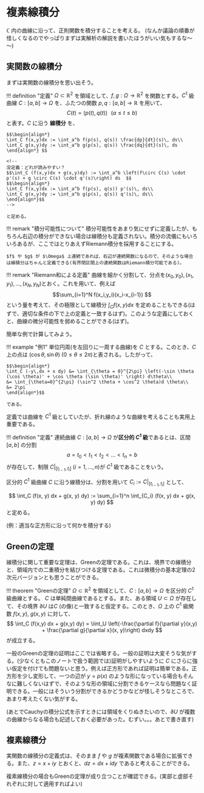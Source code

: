 # 複素線積分


$\mathbb{C}$ 内の曲線に沿って、正則関数を積分することを考える。
(なんか議論の順番が怪しくなるのでやっぱりまずは実解析の解説を書いたほうがいい気もするな～～)


## 実関数の線積分
まずは実関数の線積分を思い出そう。

!!! definition "定義"
    $\Omega \subset \mathbb{R}^2$ を領域として、$f, g: \Omega \to \mathbb{R}^2$ を関数とする。$C^1$ 級曲線 $C: [a,b] \to \Omega$ を、ふたつの関数 $p, q: [a,b] \to \mathbb{R}$ を用いて、
    $$C(t)=(p(t), q(t)) \,\,\,\,(a \leq t \leq b) $$
    と表す。$C$ に沿う **線積分** を、

    $$\begin{align*}
    \int_C f(x,y)dx := \int_a^b f(p(s), q(s)) \frac{dp}{dt}(s)\, ds\\
    \int_C g(x,y)dy := \int_a^b g(p(s), q(s)) \frac{dq}{dt}(s)\, ds
    \end{align*} $$

    <!--
    没定義：どれが読みやすい？
    $$\int_C (f(x,y)dx + g(x,y)dy) := \int_a^b \left(f\circ C(s) \cdot p'(s) + g \circ C(s) \cdot q'(s)\right) ds  $$
    $$\begin{align*}
    \int_C f(x,y)dx := \int_a^b f(p(s), q(s)) p'(s)\, ds\\
    \int_C g(x,y)dy := \int_a^b g(p(s), q(s)) q'(s)\, ds\\
    \end{align*}$$
    -->

    と定める。

!!! remark "積分可能性について"
    積分可能性をあまり気にせずに定義したが、もちろん右辺の積分ができない場合は線積分も定義されない。積分の流儀にもいろいろあるが、ここではとりあえずRiemann積分を採用することにする。

    $f$ や $g$ が $\Omega$ 上連続であれば、右辺が連続関数になるので、そのような場合は線積分はちゃんと定義できる(有界閉区間上の連続関数はRiemann積分可能である)。

!!! remark "Riemann和による定義"
    曲線を細かく分割して、分点を$(x_0, y_0), (x_1, y_1), \ldots, (x_N, y_N)$とおく。これを用いて、例えば
    $$\sum_{i=1}^N f(x_i,y_i)(x_i-x_{i-1}) $$
    という量を考えて、その極限として線積分 $\int_C f(x,y)dx$ を定めることもできる(はずで、適切な条件の下で上の定義と一致するはず)。このような定義にしておくと、曲線の微分可能性を弱めることができる(はず)。

簡単な例で計算してみよう。

!!! example "例1"
    単位円周(を左回りに一周する曲線)を $C$ とする。このとき、$C$ 上の点は $(\cos \theta, \sin \theta)$ ($0 \leq \theta \leq 2\pi$)と表される。したがって、
    
    $$\begin{align*}
    \int_C (-y\,dx + x dy) &= \int_{\theta = 0}^{2\pi} \left(-\sin \theta (\cos \theta)' + \cos \theta (\sin \theta)' \right) d\theta\\
    &= \int_{\theta=0}^{2\pi} (\sin^2 \theta + \cos^2 \theta)d \theta\\
    &= 2\pi
    \end{align*}$$

    である。

定義では曲線を $C^1$ 級としていたが、折れ線のような曲線を考えることも実用上重要である。

!!! definition "定義"
    連続曲線 $C: [a, b] \to \Omega$ が**区分的 $C^1$ 級**であるとは、区間 $[a, b]$ の分割
    $$ a = t_0 < t_1 < t_2 < \ldots < t_n = b $$
    が存在して、制限 $C|_{[t_{i-1}, t_i]}$ ($i=1, \ldots, n$)が $C^1$ 級であることをいう。

区分的 $C^1$ 級曲線 $C$ に沿う線積分は、分割を用いて $C_i := C|_{[t_{i-1}, t_i]}$ として、

$$ \int_C (f(x, y) dx + g(x, y) dy) := \sum_{i=1}^n \int_{C_i} (f(x, y) dx + g(x, y) dy) $$
と定める。

(例：適当な正方形に沿って何かを積分する)


## Greenの定理
線積分に関して重要な定理は、Greenの定理である。これは、境界での線積分と、領域内での二重積分を結びつける定理である。これは微積分の基本定理の2次元バージョンとも思うことができる。

!!! theorem "Greenの定理"
    $\Omega \subset \mathbb{R}^2$ を領域として、$C: [a, b] \to \Omega$ を区分的 $C^1$ 級曲線とする。
    $C$ は単純閉曲線であるとする。また、ある領域 $U \subset \Omega$ が存在して、その境界 $\partial U$ は$C$ (の像)と一致すると仮定する。このとき、$\Omega$ 上の $C^1$ 級関数 $f(x,y)$, $g(x,y)$ に対して、
    $$ \int_C (f(x,y) dx + g(x,y) dy) = \iint_U \left(-\frac{\partial f}{\partial y}(x,y) + \frac{\partial g}{\partial x}(x, y)\right) dxdy $$
    が成立する。

一般のGreenの定理の証明はここでは省略する。一般の証明は大変そうな気がする。(少なくともこのノートで扱う範囲では)証明がしやすいように $C$ にさらに強い仮定を付けても問題ないと思う。例えば正方形であれば証明は簡単である。正方形を少し変形して、一つの辺が $y = p(x)$ のような形になっている場合もそんなに難しくないはずで、そのような形の領域に分割できるケースなら問題なく証明できる。一般にはそういう分割ができるかどうかなどが怪しそうなところで、あまり考えたくない気がする。

(あとでCauchyの積分公式を示すときには領域をくりぬきたいので、$\partial U$ が複数の曲線からなる場合も記述しておく必要があった。むずい。。。あとで書き直す)

## 複素線積分
実関数の線積分の定義式は、そのまま $f$ や $g$ が複素関数である場合に拡張できる。また、$z = x + iy$ とおくと、$dz = dx + i dy$ であると考えることができる。

複素線積分の場合もGreenの定理が成り立つことが確認できる。(実部と虚部それぞれに対して適用すればよい)